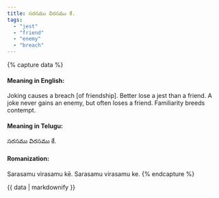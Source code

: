 ```yaml
---
title: సరసము విరసము కే.
tags:
  - "jest"
  - "friend"
  - "enemy"
  - "breach"
---
```


{% capture data %}
#### Meaning in English:
Joking causes a breach [of friendship].
Better lose a jest than a friend.
A joke never gains an enemy, but often loses a friend.
Familiarity breeds contempt.

#### Meaning in Telugu:
సరసము విరసము కే.

#### Romanization:
Sarasamu virasamu kē.
Sarasamu virasamu ke.
{% endcapture %}

{{ data | markdownify }}

